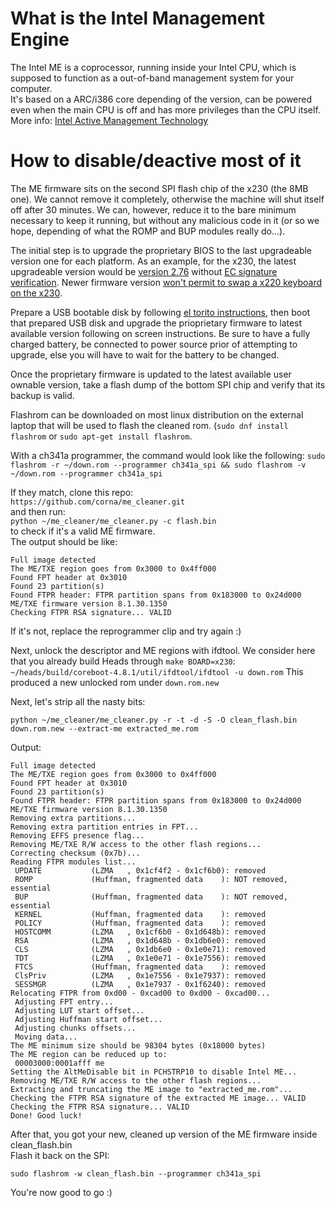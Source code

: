 What is the Intel Management Engine
===
The Intel ME is a coprocessor, running inside your Intel CPU, which is supposed to function as a out-of-band management system for your computer.  
It's based on a ARC/i386 core depending of the version, can be powered even when the main CPU is off and has more privileges than the CPU itself.  
More info: [Intel Active Management Technology](https://en.wikipedia.org/wiki/Intel_Active_Management_Technology)

How to disable/deactive most of it
===
The ME firmware sits on the second SPI flash chip of the x230 (the 8MB one). We cannot remove it completely, otherwise the machine will shut itself off after 30 minutes. We can, however, reduce it to the bare minimum necessary to keep it running, but without any malicious code in it (or so we hope, depending of what the ROMP and BUP modules really do...).

The initial step is to upgrade the proprietary BIOS to the last upgradeable version one for each platform. 
As an example, for the x230, the latest upgradeable version would be [version 2.76](https://download.lenovo.com/pccbbs/mobiles/g2uj32us.iso) without [EC signature verification](https://support.lenovo.com/us/en/solutions/len-27764). Newer firmware version [won't permit to swap a x220 keyboard on the x230](https://github.com/hamishcoleman/thinkpad-ec/pull/130).  

Prepare a USB bootable disk by following [el torito instructions](https://askubuntu.com/questions/651281/write-bootable-bios-update-iso-to-usb-stick), then boot that prepared USB disk and upgrade the prioprietary firmware to latest available version following on screen instructions. Be sure to have a fully charged battery, be connected to power source prior of attempting to upgrade, else you will have to wait for the battery to be changed.

Once the proprietary firmware is updated to the latest available user ownable version, take a flash dump of the bottom SPI chip and verify that its backup is valid.

Flashrom can be downloaded on most linux distribution on the external laptop that will be used to flash the cleaned rom. (`sudo dnf install flashrom` or `sudo apt-get install flashrom`.

With a ch341a programmer, the command would look like the following:
`sudo flashrom -r ~/down.rom --programmer ch341a_spi && sudo flashrom -v ~/down.rom --programmer ch341a_spi`

If they match, clone this repo:  
`https://github.com/corna/me_cleaner.git`  
and then run:  
`python ~/me_cleaner/me_cleaner.py -c flash.bin`  
to check if it's a valid ME firmware.  
The output should be like:  

```
Full image detected
The ME/TXE region goes from 0x3000 to 0x4ff000
Found FPT header at 0x3010
Found 23 partition(s)
Found FTPR header: FTPR partition spans from 0x183000 to 0x24d000
ME/TXE firmware version 8.1.30.1350
Checking FTPR RSA signature... VALID
```

If it's not, replace the reprogrammer clip and try again :)  

Next, unlock the descriptor and ME regions with ifdtool. We consider here that you already build Heads through `make BOARD=x230`:
`~/heads/build/coreboot-4.8.1/util/ifdtool/ifdtool -u down.rom`
This produced a new unlocked rom under `down.rom.new`

Next, let's strip all the nasty bits:  

`python ~/me_cleaner/me_cleaner.py -r -t -d -S -O clean_flash.bin down.rom.new --extract-me extracted_me.rom`

Output:  

```
Full image detected
The ME/TXE region goes from 0x3000 to 0x4ff000
Found FPT header at 0x3010
Found 23 partition(s)
Found FTPR header: FTPR partition spans from 0x183000 to 0x24d000
ME/TXE firmware version 8.1.30.1350
Removing extra partitions...
Removing extra partition entries in FPT...
Removing EFFS presence flag...
Removing ME/TXE R/W access to the other flash regions...
Correcting checksum (0x7b)...
Reading FTPR modules list...
 UPDATE           (LZMA   , 0x1cf4f2 - 0x1cf6b0): removed
 ROMP             (Huffman, fragmented data    ): NOT removed, essential
 BUP              (Huffman, fragmented data    ): NOT removed, essential
 KERNEL           (Huffman, fragmented data    ): removed
 POLICY           (Huffman, fragmented data    ): removed
 HOSTCOMM         (LZMA   , 0x1cf6b0 - 0x1d648b): removed
 RSA              (LZMA   , 0x1d648b - 0x1db6e0): removed
 CLS              (LZMA   , 0x1db6e0 - 0x1e0e71): removed
 TDT              (LZMA   , 0x1e0e71 - 0x1e7556): removed
 FTCS             (Huffman, fragmented data    ): removed
 ClsPriv          (LZMA   , 0x1e7556 - 0x1e7937): removed
 SESSMGR          (LZMA   , 0x1e7937 - 0x1f6240): removed
Relocating FTPR from 0xd00 - 0xcad00 to 0xd00 - 0xcad00...
 Adjusting FPT entry...
 Adjusting LUT start offset...
 Adjusting Huffman start offset...
 Adjusting chunks offsets...
 Moving data...
The ME minimum size should be 98304 bytes (0x18000 bytes)
The ME region can be reduced up to:
 00003000:0001afff me
Setting the AltMeDisable bit in PCHSTRP10 to disable Intel ME...
Removing ME/TXE R/W access to the other flash regions...
Extracting and truncating the ME image to "extracted_me.rom"...
Checking the FTPR RSA signature of the extracted ME image... VALID
Checking the FTPR RSA signature... VALID
Done! Good luck!
```

After that, you got your new, cleaned up version of the ME firmware inside clean_flash.bin  
Flash it back on the SPI:

`sudo flashrom -w clean_flash.bin --programmer ch341a_spi`

You're now good to go :)
